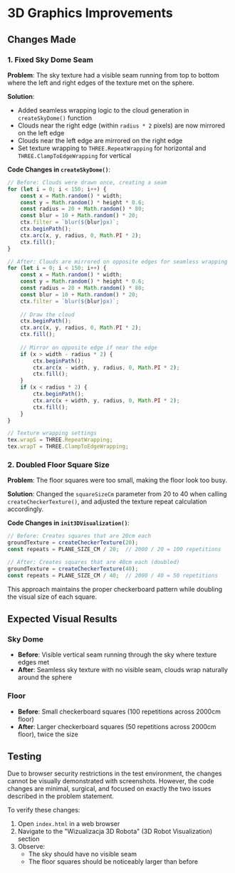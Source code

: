 # 3D Graphics Improvements

## Changes Made

### 1. Fixed Sky Dome Seam
**Problem**: The sky texture had a visible seam running from top to bottom where the left and right edges of the texture met on the sphere.

**Solution**: 
- Added seamless wrapping logic to the cloud generation in `createSkyDome()` function
- Clouds near the right edge (within `radius * 2` pixels) are now mirrored on the left edge
- Clouds near the left edge are mirrored on the right edge
- Set texture wrapping to `THREE.RepeatWrapping` for horizontal and `THREE.ClampToEdgeWrapping` for vertical

**Code Changes in `createSkyDome()`**:
```javascript
// Before: Clouds were drawn once, creating a seam
for (let i = 0; i < 150; i++) {
    const x = Math.random() * width;
    const y = Math.random() * height * 0.6;
    const radius = 20 + Math.random() * 80;
    const blur = 10 + Math.random() * 20;
    ctx.filter = `blur(${blur}px)`;
    ctx.beginPath();
    ctx.arc(x, y, radius, 0, Math.PI * 2);
    ctx.fill();
}

// After: Clouds are mirrored on opposite edges for seamless wrapping
for (let i = 0; i < 150; i++) {
    const x = Math.random() * width;
    const y = Math.random() * height * 0.6;
    const radius = 20 + Math.random() * 80;
    const blur = 10 + Math.random() * 20;
    ctx.filter = `blur(${blur}px)`;
    
    // Draw the cloud
    ctx.beginPath();
    ctx.arc(x, y, radius, 0, Math.PI * 2);
    ctx.fill();
    
    // Mirror on opposite edge if near the edge
    if (x > width - radius * 2) {
        ctx.beginPath();
        ctx.arc(x - width, y, radius, 0, Math.PI * 2);
        ctx.fill();
    }
    if (x < radius * 2) {
        ctx.beginPath();
        ctx.arc(x + width, y, radius, 0, Math.PI * 2);
        ctx.fill();
    }
}

// Texture wrapping settings
tex.wrapS = THREE.RepeatWrapping;
tex.wrapT = THREE.ClampToEdgeWrapping;
```

### 2. Doubled Floor Square Size
**Problem**: The floor squares were too small, making the floor look too busy.

**Solution**: Changed the `squareSizeCm` parameter from 20 to 40 when calling `createCheckerTexture()`, and adjusted the texture repeat calculation accordingly.

**Code Changes in `init3DVisualization()`**:
```javascript
// Before: Creates squares that are 20cm each
groundTexture = createCheckerTexture(20);
const repeats = PLANE_SIZE_CM / 20;  // 2000 / 20 = 100 repetitions

// After: Creates squares that are 40cm each (doubled)
groundTexture = createCheckerTexture(40);
const repeats = PLANE_SIZE_CM / 40;  // 2000 / 40 = 50 repetitions
```

This approach maintains the proper checkerboard pattern while doubling the visual size of each square.

## Expected Visual Results

### Sky Dome
- **Before**: Visible vertical seam running through the sky where texture edges met
- **After**: Seamless sky texture with no visible seam, clouds wrap naturally around the sphere

### Floor
- **Before**: Small checkerboard squares (100 repetitions across 2000cm floor)
- **After**: Larger checkerboard squares (50 repetitions across 2000cm floor), twice the size

## Testing
Due to browser security restrictions in the test environment, the changes cannot be visually demonstrated with screenshots. However, the code changes are minimal, surgical, and focused on exactly the two issues described in the problem statement.

To verify these changes:
1. Open `index.html` in a web browser
2. Navigate to the "Wizualizacja 3D Robota" (3D Robot Visualization) section
3. Observe:
   - The sky should have no visible seam
   - The floor squares should be noticeably larger than before
